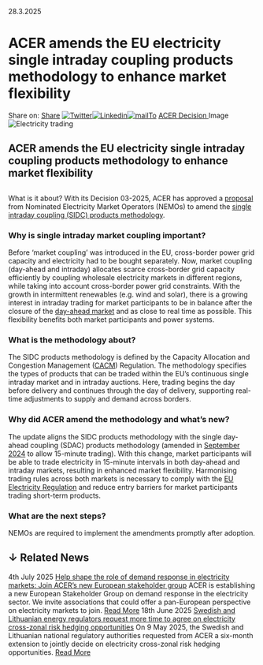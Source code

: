 28.3.2025
# ACER amends the EU electricity single intraday coupling products methodology to enhance market flexibility
Share on: [Share](https://www.addtoany.com/share#url=https%3A%2F%2Fwww.acer.europa.eu%2Fnews%2Facer-amends-eu-electricity-single-intraday-coupling-products-methodology-enhance-market-flexibility&title=ACER%20amends%20the%20EU%20electricity%20single%20intraday%20coupling%20products%20methodology%20to%20enhance%20market%20flexibility)
[![Twitter](https://www.acer.europa.eu/sites/default/files/bluesky.svg)](https://www.acer.europa.eu/#bluesky)[![Linkedin](https://www.acer.europa.eu/sites/default/files/linkedin.svg)](https://www.acer.europa.eu/#linkedin)[![mailTo](https://www.acer.europa.eu/sites/default/files/copy-url.png)](https://www.acer.europa.eu/#copy_link)
[ACER Decision ](https://www.acer.europa.eu/documents/search?search_api_fulltext=03-2025)
Image
![Electricity trading](https://www.acer.europa.eu/sites/default/files/styles/main_images_news_and_pages_little_/public/2024-11/SIDC_0.jpg?itok=JgmG3EzM)
## ACER amends the EU electricity single intraday coupling products methodology to enhance market flexibility
## 
What is it about?
With its Decision 03-2025, ACER has approved a [proposal](https://www.acer.europa.eu/sites/default/files/documents/Media/News/Documents/All_NEMOs_amendment_proposal_SIDC_2024.pdf) from Nominated Electricity Market Operators (NEMOs) to amend the [single intraday coupling (SIDC) products methodology](https://www.acer.europa.eu/sites/default/files/documents/en/Electricity/MARKET-CODES/CAPACITY-ALLOCATION-AND-CONGESTION-MANAGEMENT/3%20Products/Approved/Action%206%20-%20Products%20ID%20approved.pdf). 
### **Why is single intraday market coupling important?**
Before ‘market coupling’ was introduced in the EU, cross-border power grid capacity and electricity had to be bought separately. Now, market coupling (day-ahead and intraday) allocates scarce cross-border grid capacity efficiently by coupling wholesale electricity markets in different regions, while taking into account cross-border power grid constraints. 
With the growth in intermittent renewables (e.g. wind and solar), there is a growing interest in intraday trading for market participants to be in balance after the closure of the [day-ahead market](http://www.nemo-committee.eu/sdac) and as close to real time as possible. This flexibility benefits both market participants and power systems. 
### **What is the methodology about?**
The SIDC products methodology is defined by the Capacity Allocation and Congestion Management ([CACM](https://eur-lex.europa.eu/legal-content/EN/TXT/?uri=CELEX:32015R1222)) Regulation. The methodology specifies the types of products that can be traded within the EU’s continuous single intraday market and in intraday auctions. Here, trading begins the day before delivery and continues through the day of delivery, supporting real-time adjustments to supply and demand across borders.
### **Why did ACER amend the methodology and what’s new?**
The update aligns the SIDC products methodology with the single day-ahead coupling (SDAC) products methodology (amended in [September 2024](https://www.acer.europa.eu/news/acer-amends-eu-electricity-single-day-ahead-coupling-products-methodology-enhance-market) to allow 15-minute trading). With this change, market participants will be able to trade electricity in 15-minute intervals in both day-ahead and intraday markets, resulting in enhanced market flexibility.
Harmonising trading rules across both markets is necessary to comply with the [EU Electricity Regulation](https://eur-lex.europa.eu/legal-content/EN/TXT/?uri=CELEX%3A32019R0943) and reduce entry barriers for market participants trading short-term products. 
### **What are the next steps?**
NEMOs are required to implement the amendments promptly after adoption.
## ↓ Related News
4th July 2025 
[Help shape the role of demand response in electricity markets: Join ACER’s new European stakeholder group](https://www.acer.europa.eu/news/help-shape-role-demand-response-electricity-markets-join-acers-new-european-stakeholder-group)
ACER is establishing a new European Stakeholder Group on demand response in the electricity sector. We invite associations that could offer a pan-European perspective on electricity markets to join. 
[Read More](https://www.acer.europa.eu/news/help-shape-role-demand-response-electricity-markets-join-acers-new-european-stakeholder-group)
18th June 2025 
[Swedish and Lithuanian energy regulators request more time to agree on electricity cross-zonal risk hedging opportunities](https://www.acer.europa.eu/news/swedish-and-lithuanian-energy-regulators-request-more-time-agree-electricity-cross-zonal-risk-hedging-opportunities)
On 9 May 2025, the Swedish and Lithuanian national regulatory authorities requested from ACER a six-month extension to jointly decide on electricity cross-zonal risk hedging opportunities. 
[Read More](https://www.acer.europa.eu/news/swedish-and-lithuanian-energy-regulators-request-more-time-agree-electricity-cross-zonal-risk-hedging-opportunities)
[](https://www.acer.europa.eu/news/acer-amends-eu-electricity-single-intraday-coupling-products-methodology-enhance-market-flexibility)
